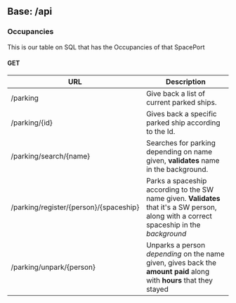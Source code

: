 ## Base: /api

### Occupancies 
This is our table on SQL that has the Occupancies of that SpacePort

#### GET

| URL | Description |
| --- | --- |
| /parking | Give back a list of current parked ships. |
| /parking/{id} | Gives back a specific parked ship according to the Id. |
| /parking/search/{name} | Searches for parking depending on name given, **validates** name in the background. |
| /parking/register/{person}/{spaceship} | Parks a spaceship according to the SW name given. **Validates** that it's a SW person, along with a  correct spaceship in the *background* |
| /parking/unpark/{person} | Unparks a person *depending* on the name given, gives back the **amount paid** along with **hours** that they stayed |
